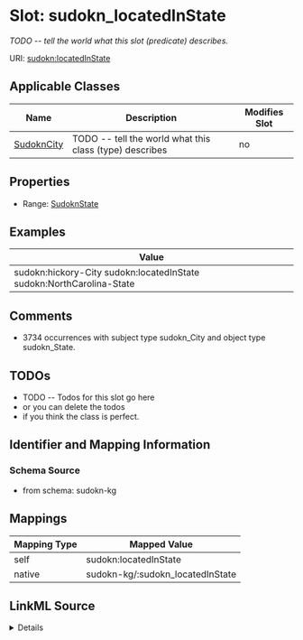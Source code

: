 

# Slot: sudokn_locatedInState


_TODO -- tell the world what this slot (predicate) describes._





URI: [sudokn:locatedInState](http://asu.edu/semantics/SUDOKN/locatedInState)



<!-- no inheritance hierarchy -->





## Applicable Classes

| Name | Description | Modifies Slot |
| --- | --- | --- |
| [SudoknCity](../classes/SudoknCity.md) | TODO -- tell the world what this class (type) describes |  no  |







## Properties

* Range: [SudoknState](../classes/SudoknState.md)






## Examples

| Value |
| --- |
| sudokn:hickory-City sudokn:locatedInState sudokn:NorthCarolina-State |

## Comments

* 3734 occurrences with subject type sudokn_City and object type sudokn_State.

## TODOs

* TODO -- Todos for this slot go here
* or you can delete the todos
* if you think the class is perfect.

## Identifier and Mapping Information







### Schema Source


* from schema: sudokn-kg




## Mappings

| Mapping Type | Mapped Value |
| ---  | ---  |
| self | sudokn:locatedInState |
| native | sudokn-kg/:sudokn_locatedInState |




## LinkML Source

<details>
```yaml
name: sudokn_locatedInState
description: TODO -- tell the world what this slot (predicate) describes.
todos:
- TODO -- Todos for this slot go here
- or you can delete the todos
- if you think the class is perfect.
comments:
- 3734 occurrences with subject type sudokn_City and object type sudokn_State.
examples:
- value: sudokn:hickory-City sudokn:locatedInState sudokn:NorthCarolina-State
from_schema: sudokn-kg
rank: 1000
slot_uri: sudokn:locatedInState
alias: sudokn_locatedInState
domain_of:
- sudokn_City
range: sudokn_State

```
</details>